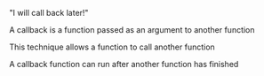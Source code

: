 "I will call back later!"

A callback is a function passed as an argument to another function

This technique allows a function to call another function

A callback function can run after another function has finished